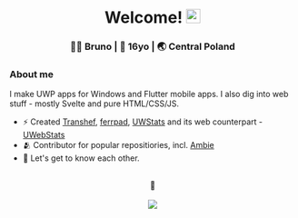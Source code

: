 <div align="center">
  <h1> Welcome! <img src="https://media.giphy.com/media/hvRJCLFzcasrR4ia7z/giphy.gif" width="25px"></h1>
</div>

<div align="center">
<h3> 🧑‍🍳 Bruno | 👤 16yo  | 🌏 Central Poland </h3> 
</div>

### About me 

I make UWP apps for Windows and Flutter mobile apps. I also dig into web stuff - mostly Svelte and pure HTML/CSS/JS.

- ⚡  Created [Transhef](https://github.com/shef3r/Transhef), [ferrpad](https://github.com/shef3r/ferrpad), [UWStats](https://github.com/shef3r/UWStats) and its web counterpart - [UWebStats](https://github.com/shef3r/UWebStats)
- 🫂  Contributor for popular repositiories, incl. [Ambie](https://github.com/jenius-apps/ambie)
- 💭  Let's get to know each other.
<br>
<div align=center>🫶
<br>
<br>
<img src="https://github-profile-trophy.vercel.app/?username=shef3r">

</div>
